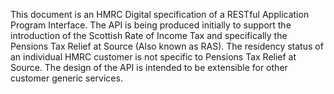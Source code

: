 This document is an HMRC Digital specification of a RESTful Application Program Interface.
The API is being produced initially to support the introduction of the Scottish Rate of
Income Tax and specifically the Pensions Tax Relief at Source (Also known as RAS).
The residency status of an individual HMRC customer is not specific to Pensions Tax
Relief at Source.
The design of the API is intended to be extensible for other customer generic services.
